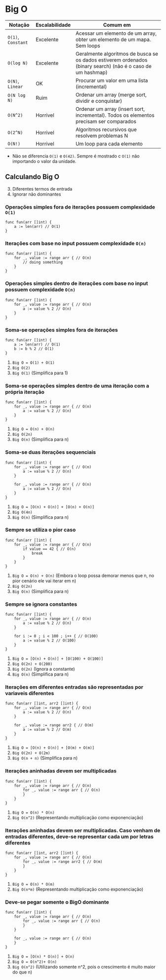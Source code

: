 # Big O

| Notação | Escalabilidade | Comum em |
|---|---|---|
| `O(1)`, `Constant` | Excelente | Acessar um elemento de um array, obter um elemento de um mapa. Sem loops |
| `O(log N)`| Excelente | Geralmente algoritmos de busca se os dados estiverem ordenados (binary search) (não é o caso de um hashmap) |
| `O(N)`, `Linear`| OK | Procurar um valor em uma lista (incremental) |
| `O(N log N)`| Ruim | Ordenar um array (merge sort, dividir e conquistar) |
| `O(N^2)`| Horrivel | Ordenar um array (insert sort, incremental). Todos os elementos precisam ser comparados |
| `O(2^N)`| Horrivel | Algoritmos recursivos que resolvem problemas N |
| `O(N!)`| Horrivel | Um loop para cada elemento |

* Não se diferencia `O(1)` e `O(42)`. Sempre é mostrado c `O(1)` não importando o valor da unidade. 

## Calculando Big O
  
3. Diferentes termos de entrada
4. Ignorar não dominantes

### Operações simples fora de iterações possuem complexidade `O(1)`
```golang
func fun(arr []int) {
	a := len(arr) // O(1)
}
```

### Iterações com base no input possuem complexidade `O(n)`
```golang
func fun(arr []int) {
	for _, value := range arr { // O(n) 
		// doing something 
	}
}
```

### Operações simples dentro de iterações com base no input possuem complexidade `O(n)`
```golang
func fun(arr []int) {
	for _, value := range arr { // O(n) 
		a := value % 2 // O(n)
	}
}
```

### Soma-se operações simples fora de iterações
```golang
func fun(arr []int) {
	a := len(arr) // O(1)
	b := b % 2 // O(1)
}
```

1. `Big O = O(1) + O(1)`
2. `Big O(2)`
3. `Big O(1)` (Simplifica para 1)

### Soma-se operações simples dentro de uma iteração com a própria iteração
```golang
func fun(arr []int) {
	for _, value := range arr { // O(n) 
		a := value % 2 // O(n)
	}
}
```

1. `Big O = O(n) + O(n)`
2. `Big O(2n)`
3. `Big O(n)` (Simplifica para n)

### Soma-se duas iterações sequenciais
```golang
func fun(arr []int) {
	for _, value := range arr { // O(n) 
		a := value % 2 // O(n)
	}
	
	for _, value := range arr { // O(n) 
		a := value % 2 // O(n)
	}
}
```

1. `Big O = [O(n) + O(n)] + [O(n) + O(n)]`
2. `Big O(4n)`
3. `Big O(n)` (Simplifica para n)

### Sempre se utiliza o pior caso
```golang
func fun(arr []int) {
	for _, value := range arr { // O(n)
		if value == 42 { // O(n) 
			break
		}   
	}
}
```

1. `Big O = O(n) + O(n)` (Embora o loop possa demorar menos que n, no pior cenário ele vai iterar em n)
2. `Big O(2n)`
3. `Big O(n)` (Simplifica para n)

### Sempre se ignora constantes
```golang
func fun(arr []int) {
	for _, value := range arr { // O(n) 
		a := value % 2 // O(n)
	}
	
	for i := 0 ; i < 100 ; i++ { // O(100) 
		a := value % 2 // O(100)
	}
}
``` 

1. `Big O = [O(n) + O(n)] + [O(100) + O(100)]`
2. `Big O(2n) + O(200)`
3. `Big O(2n)` (Ignora a constante)
4. `Big O(n)` (Simplifica para n)

### Iterações em diferentes entradas são representadas por variaveis diferentes
```golang
func fun(arr []int, arr2 []int) {
	for _, value := range arr { // O(n) 
		a := value % 2 // O(n)
	}
	
	for _, value := range arr2 { // O(m) 
		a := value % 2 // O(m) 
	}
}
```

1. `Big O = [O(n) + O(n)] + [O(m) + O(m)]`
2. `Big O(2n) + O(2m)`
3. `Big O(n + n)` (Simplifica para n)

### Iterações aninhadas devem ser multiplicadas
```golang
func fun(arr []int) {
	for _, value := range arr { // O(n) 
		for _, value := range arr { // O(n)
		}
	}
}
```

1. `Big O = O(n) * O(n)`
2. `Big O(n^2)` (Representando multiplicação como exponenciação)

### Iterações aninhadas devem ser multiplicadas. Caso venham de entradas diferentes, deve-se representar cada um por letras diferentes
```golang
func fun(arr []int, arr2 []int) {
	for _, value := range arr { // O(n) 
		for _, value := range arr2 { // O(m)
		}
	}
}
```

1. `Big O = O(n) * O(m)`
2. `Big O(n*m)` (Representando multiplicação como exponenciação)

### Deve-se pegar somente o BigO dominante
```golang
func fun(arr []int) {
	for _, value := range arr { // O(n) 
		for _, value := range arr { // O(n)
		}
	}
	
	for _, value := range arr { // O(n)
	}
}
```

1. `Big O = [O(n) * O(n)] + O(n)`
2. `Big O = O(n^2)+ O(n)`
3. `Big O(n^2)` (Utilizando somente n^2, pois o crescimento é muito maior do que n)